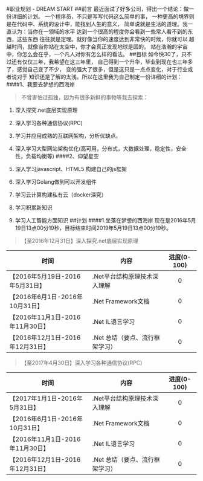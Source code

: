#职业规划 - DREAM START
##前言
最近面试了好多公司，得出一个结论：做一份详细的计划。
一个程序员，不只是写写代码这么简单的事，
一种更高的境界则是在代码中、系统的设计中，能找到人生的意义，
简单说就是生活的道理。我一直认为：当你在一领域的水平
达到一个很高的程度你会看到一些常人看不到的东西，这些东西
往往就是定理。就好像当你的速度达到非常快的时候，你就可以
超越时间，就像当你站在太空中，你才会真正发现地球是圆的。
站在浩瀚的宇宙中，你怎么会在乎，一个凡人对你有怎么样的看法。
##目标
如今快30了，只不过还有仅仅三年，我希望在这三年里，
自己得到一个升华，毕业到现在也三年多了，感觉自己变了不少，
变的强大了很多，但是这只是一点点变化，对于行业或者说对于
知识还是了解的太浅。所以在这里我为自己制定一份详细的计划：
####1、我要去梦想的西海岸
>不曾害怕过孤独，因为有很多新鲜的事物等我去探索：

1) 深入探究.net底层实现原理

2) 深入学习各种通信协议(RPC)

3) 学习并应用成熟的互联网架构，分析优缺点。

4) 深入学习大型网站架构优化(高可用，分布式，大数据处理，稳定性，安全性，负载均衡等)
####2、仰望星空
1) 深入学习javascript、HTML5 构建自己的js框架

2) 深入学习Golang做到可以开发组件

3) 学习云计算构建私有云（docker深究）

4) 学习积累新知识

5) 学习人工智能方面知识
##计划
####1.坐落在梦想的西海岸
现在是2016年5月19日13点00分19秒，目标结束时间2019年5月19日13点00分19秒。

>【至2016年12月31日】深入探究.net底层实现原理

|时间|内容|进度(0-100)|
|-|-|:-:|
|【2016年5月19日-2016年5月31日】|.Net平台结构原理技术深入理解 |0|
|【2016年6月1日-2016年10月31日】|.Net Framework文档|0|
|【2016年11月1日-2016年11月30日】|.Net IL语言学习|0|
|【2016年12月1日-2016年12月31日】|.Net 总结（要点、流行框架学习）|0|

>【至2017年4月30日】深入学习各种通信协议(RPC)

|时间|内容|进度(0-100)|
|-|-|:-:|
|【2017年1月1日-2016年5月31日】|.Net平台结构原理技术深入理解 |0|
|【2016年6月1日-2016年10月31日】|.Net Framework文档|0|
|【2016年11月1日-2016年11月30日】|.Net IL语言学习|0|
|【2016年12月1日-2016年12月31日】|.Net 总结（要点、流行框架学习）|0|
